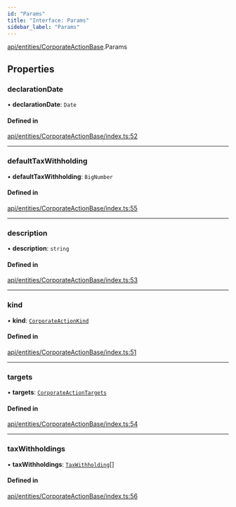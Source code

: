 ```yaml
---
id: "Params"
title: "Interface: Params"
sidebar_label: "Params"
---
```


[api/entities/CorporateActionBase](../../../../../modules/API/Entities/CorporateActionBase/CorporateActionBase.md).Params

## Properties

### declarationDate

• **declarationDate**: `Date`

#### Defined in

[api/entities/CorporateActionBase/index.ts:52](https://github.com/PolymeshAssociation/polymesh-sdk/blob/2d3ac2aea/src/api/entities/CorporateActionBase/index.ts#L52)

___

### defaultTaxWithholding

• **defaultTaxWithholding**: `BigNumber`

#### Defined in

[api/entities/CorporateActionBase/index.ts:55](https://github.com/PolymeshAssociation/polymesh-sdk/blob/2d3ac2aea/src/api/entities/CorporateActionBase/index.ts#L55)

___

### description

• **description**: `string`

#### Defined in

[api/entities/CorporateActionBase/index.ts:53](https://github.com/PolymeshAssociation/polymesh-sdk/blob/2d3ac2aea/src/api/entities/CorporateActionBase/index.ts#L53)

___

### kind

• **kind**: [`CorporateActionKind`](../../../../../enums/API/Entities/CorporateActionBase/Types/CorporateActionKind/CorporateActionKind.md)

#### Defined in

[api/entities/CorporateActionBase/index.ts:51](https://github.com/PolymeshAssociation/polymesh-sdk/blob/2d3ac2aea/src/api/entities/CorporateActionBase/index.ts#L51)

___

### targets

• **targets**: [`CorporateActionTargets`](../Types/CorporateActionTargets/CorporateActionTargets.md)

#### Defined in

[api/entities/CorporateActionBase/index.ts:54](https://github.com/PolymeshAssociation/polymesh-sdk/blob/2d3ac2aea/src/api/entities/CorporateActionBase/index.ts#L54)

___

### taxWithholdings

• **taxWithholdings**: [`TaxWithholding`](../Types/TaxWithholding/TaxWithholding.md)[]

#### Defined in

[api/entities/CorporateActionBase/index.ts:56](https://github.com/PolymeshAssociation/polymesh-sdk/blob/2d3ac2aea/src/api/entities/CorporateActionBase/index.ts#L56)
